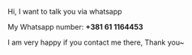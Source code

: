 Hi, I want to talk you via whatsapp

My Whatsapp number: **+381 61 1164453**

I am very happy if you contact me there, Thank you~
